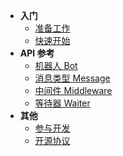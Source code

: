 * **入门**
  * [准备工作](Preparation.md)
  * [快速开始](QuickStart.md)
* **API 参考**
  * [机器人 Bot](Bot.md)
  * [消息类型 Message](Message.md)
  * [中间件 Middleware](Middleware.md)
  * [等待器 Waiter](Waiter.md)
* **其他**
  * [参与开发](Development.md)
  * [开源协议](License.md)